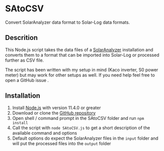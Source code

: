
# SAtoCSV

 Convert SolarAnalyzer data format to Solar-Log data formats.

## Descrition

This Node.js script takes the data files of a [SolarAnalyzer](http://sunics.de/solaranalyzer_beschreibung.htm) installation and converts them to a format that can be imported into Solar-Log or processed further as CSV file.

The script has been written with my setup in mind (Kaco inverter, S0 power meter) but may work for other setups as well. If you need help feel free to open a GitHub issue .

## Installation

 1. Install [Node.js](https://nodejs.org/en/) with version 11.4.0 or greater
 2. Download or clone the [GitHub repository](https://github.com/Sineos/SAtoCSV)
 3. Open shell / command prompt in the SAtoCSV folder and run `npm install`
 4. Call the script with `node SAtoCSV.js` to get a short description of the available command and options
 5. Default options do expect the SolarAnalyzer files in the `input` folder and will put the processed files into the `output` folder